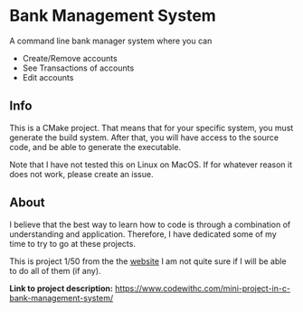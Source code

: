 # Bank Management System

A command line bank manager system where you can 
* Create/Remove accounts
* See Transactions of accounts
* Edit accounts

## Info

This is a CMake project. That means that for your specific system, you must generate the build
system. After that, you will have access to the source code, and be able to generate the
executable. 

Note that I have not tested this on Linux on MacOS. If for whatever reason it does not work, please
create an issue.

## About

I believe that the best way to learn how to code is through a combination of understanding and
application. Therefore, I have dedicated some of my time to try to go at these projects.

This is project 1/50 from the the [website](https://www.codewithc.com/c-projects-with-source-code/)
I am not quite sure if I will be able to do all of them (if any).

**Link to project description:** https://www.codewithc.com/mini-project-in-c-bank-management-system/
